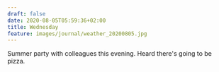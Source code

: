 ```yaml
---
draft: false
date: 2020-08-05T05:59:36+02:00
title: Wednesday
feature: images/journal/weather_20200805.jpg
---
```


Summer party with colleagues this evening. Heard there's going to be pizza.
